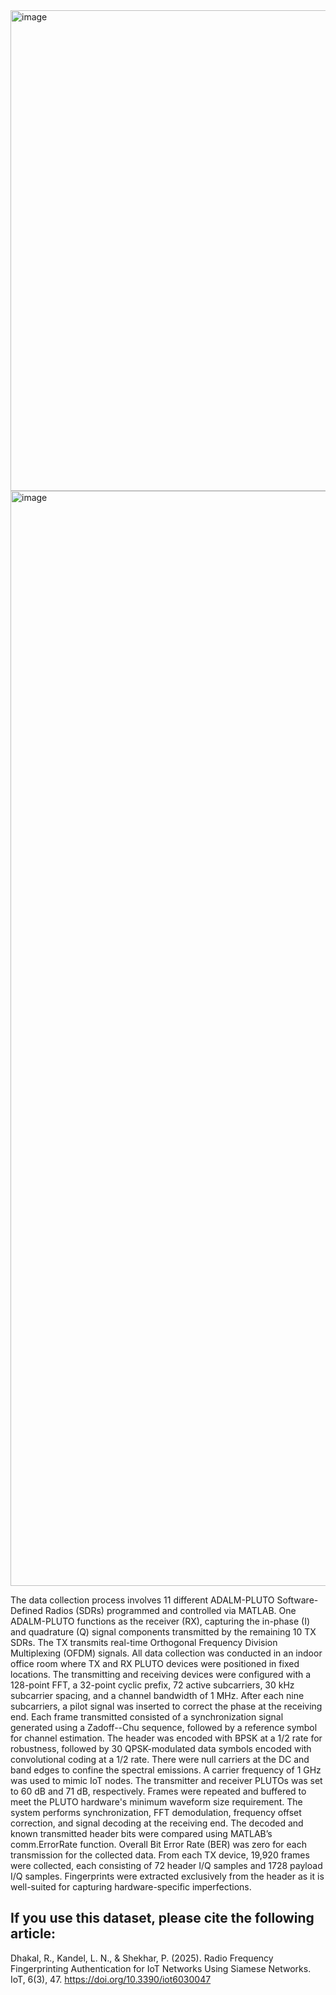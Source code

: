 
<img width="832" height="769" alt="image" src="https://github.com/user-attachments/assets/4c3d63ce-4877-43ff-b39f-3fce8595f281" />
<img width="2352" height="1752" alt="image" src="https://github.com/user-attachments/assets/48ee1b6c-bc98-4fb3-acf2-8a40b9129f89" />



The data collection process involves 11 different ADALM-PLUTO Software-Defined Radios (SDRs) programmed and controlled via MATLAB. One ADALM-PLUTO functions as the receiver (RX), capturing the in-phase (I) and quadrature (Q) signal components transmitted by the remaining 10 TX SDRs. The TX transmits real-time Orthogonal Frequency Division Multiplexing (OFDM) signals. All data collection was conducted in an indoor office room where TX and RX PLUTO devices were positioned in fixed locations. The transmitting and receiving devices were configured with a 128-point FFT, a 32-point cyclic prefix, 72 active subcarriers, 30 kHz subcarrier spacing, and a channel bandwidth of 1 MHz. After each nine subcarriers, a pilot signal was inserted to correct the phase at the receiving end. Each frame transmitted consisted of a synchronization signal generated using a Zadoff--Chu sequence, followed by a reference symbol for channel estimation. The header was encoded with BPSK at a 1/2 rate for robustness, followed by 30 QPSK-modulated data symbols encoded with convolutional coding at a 1/2 rate. There were null carriers at the DC and band edges to confine the spectral emissions. A carrier frequency of 1 GHz was used to mimic IoT nodes. The transmitter and receiver PLUTOs was set to 60 dB and 71 dB, respectively. Frames were repeated and buffered to meet the PLUTO hardware's minimum waveform size requirement. The system performs synchronization, FFT demodulation, frequency offset correction, and signal decoding at the receiving end. The decoded and known transmitted header bits were compared using MATLAB’s comm.ErrorRate function. Overall Bit Error Rate (BER) was zero for each transmission for the collected data. From each TX device, 19,920 frames were collected, each consisting of 72 header I/Q samples and 1728 payload I/Q samples. Fingerprints were extracted exclusively from the header as it is well-suited for capturing hardware-specific imperfections.
## If you use this dataset, please cite the following article:
Dhakal, R., Kandel, L. N., & Shekhar, P. (2025). Radio Frequency Fingerprinting Authentication for IoT Networks Using Siamese Networks. IoT, 6(3), 47. https://doi.org/10.3390/iot6030047


